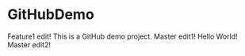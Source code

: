 # GitHubDemo
Feature1 edit!
This is a GitHub demo project.
Master edit1!
Hello World!
Master edit2!
